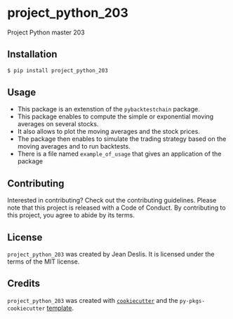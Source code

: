 # project_python_203

Project Python master 203

## Installation

```bash
$ pip install project_python_203
```

## Usage

- This package is an extenstion of the `pybacktestchain` package. 
- This package enables to compute the simple or exponential moving averages on several stocks.
- It also allows to plot the moving averages and the stock prices.
- The package then enables to simulate the trading strategy based on the moving averages and to run backtests.
- There is a file named `example_of_usage` that gives an application of the package

## Contributing

Interested in contributing? Check out the contributing guidelines. Please note that this project is released with a Code of Conduct. By contributing to this project, you agree to abide by its terms.

## License

`project_python_203` was created by Jean Deslis. It is licensed under the terms of the MIT license.

## Credits

`project_python_203` was created with [`cookiecutter`](https://cookiecutter.readthedocs.io/en/latest/) and the `py-pkgs-cookiecutter` [template](https://github.com/py-pkgs/py-pkgs-cookiecutter).
